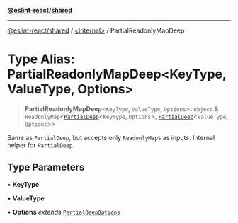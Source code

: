 [**@eslint-react/shared**](../../README.md)

***

[@eslint-react/shared](../../README.md) / [\<internal\>](../README.md) / PartialReadonlyMapDeep

# Type Alias: PartialReadonlyMapDeep\<KeyType, ValueType, Options\>

> **PartialReadonlyMapDeep**\<`KeyType`, `ValueType`, `Options`\>: `object` & `ReadonlyMap`\<[`PartialDeep`](PartialDeep.md)\<`KeyType`, `Options`\>, [`PartialDeep`](PartialDeep.md)\<`ValueType`, `Options`\>\>

Same as `PartialDeep`, but accepts only `ReadonlyMap`s as inputs. Internal helper for `PartialDeep`.

## Type Parameters

• **KeyType**

• **ValueType**

• **Options** *extends* [`PartialDeepOptions`](PartialDeepOptions.md)
